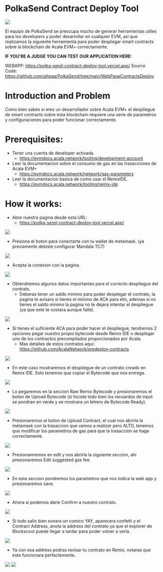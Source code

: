 # PolkaSend  Contract Deploy Tool

<img src="https://i.ibb.co/gVgpQ9X/logo-Polka.png">

El equipo de PolkaSend se preocupa mucho de generar herramientas utiles para los developers y poder desarrollar en cualquier EVM, asi que realizamos la siguiente herramienta para poder desplegar smart contracts sobre la blockchain de Acala EVM+ correctamente.

**IF YOU'RE A JUDGE YOU CAN TEST OUR APPLICATION HERE:**

WEBAPP: https://polka-send-contract-deploy-tool.vercel.app/
Source Code: https://github.com/altaga/PolkaSend/tree/main/WebPageContractsDeploy

# Introduction and Problem

Como bien sabes si eres un desarrollador sobre Acala EVM+ el despliegue de smart contracts sobre esta blockchain requiere una serie de parametros y configuraciones para poder funcionar correctamente.

# Prerequisites:

- Tener una cuenta de developer activada.
  - https://evmdocs.acala.network/tooling/development-account
- Leer la documentacion sobre el consumo de gas en las trasacciones de Acala EVM+
  - https://evmdocs.acala.network/network/gas-parameters
- Leer la documentacion basica de como usar el RemixIDE.
  - https://evmdocs.acala.network/tooling/remix-ide

# How it works:

- Abre nuestra pagina desde esta URL:
  - https://polka-send-contract-deploy-tool.vercel.app/

<img src="https://i.ibb.co/T1Bkzmz/1.png">

- Presiona el boton para conectarte con tu wallet de metamask. (ya previamente debiste configurar Mandala TC7)

<img src="https://i.ibb.co/SxRgqjr/2.png">

- Acepta la conexion con la pagina.

<img src="https://i.ibb.co/VJB495X/3.png">

- Obtendremos algunos datos importantes para el correcto despliegue del contrato.
  - Deberas tener un saldo minimo para poder desplegar el contrato, la pagina te avisara si tienes el minimo de ACA para ello, ademas si no tienes el saldo minimo la pagina no te dejara intentar el despliegue (ya que este te costara aunque falle).

<img src="https://i.ibb.co/M6TW6XC/4.png">

- Si tienes el suficiente ACA para poder hacer el despliegue, tendremos 2 opciones pegar nuestro propio bytecode desde Remix IDE o desplegar uno de los contractos precompilados proporcionados por Acala.
  - Mas detalles de estos contratos aqui: https://github.com/AcalaNetwork/predeploy-contracts

<img src="https://i.ibb.co/whW6RBX/5.png">

- En este caso mostraremos el despliegue de un contrato creado en Remix IDE. Solo tenemos que copiar el Bytecode que nos entrega.

<img src="https://i.ibb.co/nmsjj0q/6.png">

- Lo pegaremos en la seccion Raw Remix Bytecode y presionaremos el boton de Upload Bytecode (si hiciste todo bien los recuardos de input se pondran en verde y se mostrara un letrero de Bytecode Ready).

<img src="https://i.ibb.co/bLtJhfZ/7.png">

- Presionaremos el boton de Upload Contract, el cual nos abrirla la metamask con la trasaccion que vamos a realizar pero ALTO, tenemos que modificar los parametros de gas para que la trasaccion se haga correctamente.

<img src="https://i.ibb.co/y0YQ3TT/8.png">

- Presionamremos en edit y nos abrirla la siguiente seccion, ahi presionaremos Edit suggested gas fee.

<img src="https://i.ibb.co/zP5zBDJ/9.png">

- En esta seccion pondremos los parametros que nos indica la web app y presionaremos save.

<img src="https://i.ibb.co/3vmTW4R/10.png">

- Ahora si podemos darle Confirm a nuestro contrato.

<img src="https://i.ibb.co/s6QMG7m/11.png">

- Si todo salio bien sonara un comico YAY, aparecera confetti y el Contract Address, anota la address del contrato ya que el explorer de Blockscout puede llegar a tardar para poder volver a verla.

<img src="https://i.ibb.co/5jQw2Kn/12.png">

- Ya con esa address podras revisar tu contrato en Remix, notaras que este funcionara perfactemente.

<img src="https://i.ibb.co/J2tpzLN/13.png">
<img src="https://i.ibb.co/4F1rTgc/14.png">
